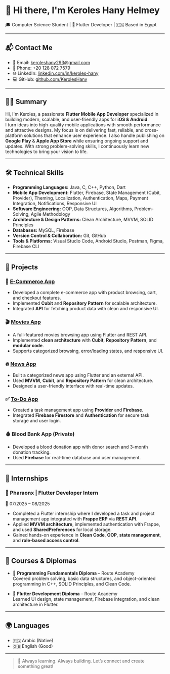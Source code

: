 # 👋 Hi there, I'm Keroles Hany Helmey

🎓 Computer Science Student | 📱 Flutter Developer | 🇪🇬 Based in Egypt

---

## 📬 Contact Me

- 📧 Email: [keroleshany293@gmail.com](mailto:keroleshany293@gmail.com)  
- 📱 Phone: +20 128 072 7579  
- 🌐 LinkedIn: [linkedin.com/in/keroles-hany](https://linkedin.com/in/keroles-hany)  
- 💻 GitHub: [github.com/KerolesHany](https://github.com/KerolesHany)

---

## 🧑‍💻 Summary

Hi, I'm Keroles, a passionate **Flutter Mobile App Developer** specialized in building modern, scalable, and user-friendly apps for **iOS & Android**.  
I turn ideas into high-quality mobile applications with smooth performance and attractive designs. My focus is on delivering fast, reliable, and cross-platform solutions that enhance user experience. I also handle publishing on **Google Play** & **Apple App Store** while ensuring ongoing support and updates. With strong problem-solving skills, I continuously learn new technologies to bring your vision to life.  

---

## 🛠️ Technical Skills

- **Programming Languages:** Java, C, C++, Python, Dart  
- **Mobile App Development:** Flutter, Firebase, State Management (Cubit, Provider), Theming, Localization, Authentication, Maps, Payment Integration, Notifications, Responsive UI  
- **Software Engineering:** OOP, Data Structures, Algorithms, Problem-Solving, Agile Methodology  
- **Architecture & Design Patterns:** Clean Architecture, MVVM, SOLID Principles  
- **Databases:** MySQL, Firebase  
- **Version Control & Collaboration:** Git, GitHub  
- **Tools & Platforms:** Visual Studio Code, Android Studio, Postman, Figma, Firebase CLI  

---

## 💼 Projects

### 🛒 [E-Commerce App](https://github.com/KerolesHany/e-commerce-app)  
- Developed a complete e-commerce app with product browsing, cart, and checkout features.  
- Implemented **Cubit** and **Repository Pattern** for scalable architecture.  
- Integrated **API** for fetching product data with clean and responsive UI.  

### 🎬 [Movies App](https://github.com/KerolesHany/Movies-App/tree/development)  
- A full-featured movies browsing app using Flutter and REST API.  
- Implemented **clean architecture** with **Cubit**, **Repository Pattern**, and **modular code**.  
- Supports categorized browsing, error/loading states, and responsive UI.

### 🔥 [News App](https://github.com/KerolesHany/News-App/tree/development) 
- Built a categorized news app using Flutter and an external API.  
- Used **MVVM**, **Cubit**, and **Repository Pattern** for clean architecture.  
- Designed a user-friendly interface with real-time updates.

### ✅ [To-Do App](https://github.com/KerolesHany/To-Do-App/tree/todoapp)  
- Created a task management app using **Provider** and **Firebase**.  
- Integrated **Firebase Firestore** and **Authentication** for secure task storage and user login.

### 🩸 Blood Bank App (Private)  
- Developed a blood donation app with donor search and 3-month donation tracking.  
- Used **Firebase** for real-time database and user management.

---

## 💼 Internships

### 🏢 Pharaonx | Flutter Developer Intern  
📅 07/2025 – 08/2025  
- Completed a Flutter internship where I developed a task and project management app integrated with **Frappe ERP** via **REST API**.  
- Applied **MVVM architecture**, implemented authentication with Frappe, and used **SharedPreferences** for local storage.  
- Gained hands-on experience in **Clean Code**, **OOP**, **state management**, and **role-based access control**.  

---

## 📘 Courses & Diplomas

- 🎯 **Programming Fundamentals Diploma** – Route Academy  
  Covered problem solving, basic data structures, and object-oriented programming in C++, SOLID Principles, and Clean Code. 

- 📱 **Flutter Development Diploma** – Route Academy  
  Learned UI design, state management, Firebase integration, and clean architecture in Flutter.

---

## 🌍 Languages

- 🇪🇬 Arabic (Native)  
- 🇬🇧 English (Good)

---

> 🚀 Always learning. Always building. Let’s connect and create something great!
